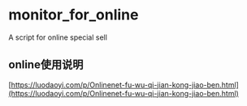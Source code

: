 # monitor_for_online
A script for online special sell

## online使用说明 
[https://luodaoyi.com/p/Onlinenet-fu-wu-qi-jian-kong-jiao-ben.html](https://luodaoyi.com/p/Onlinenet-fu-wu-qi-jian-kong-jiao-ben.html)